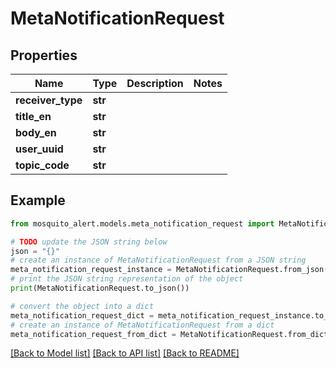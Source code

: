 # MetaNotificationRequest


## Properties

Name | Type | Description | Notes
------------ | ------------- | ------------- | -------------
**receiver_type** | **str** |  | 
**title_en** | **str** |  | 
**body_en** | **str** |  | 
**user_uuid** | **str** |  | 
**topic_code** | **str** |  | 

## Example

```python
from mosquito_alert.models.meta_notification_request import MetaNotificationRequest

# TODO update the JSON string below
json = "{}"
# create an instance of MetaNotificationRequest from a JSON string
meta_notification_request_instance = MetaNotificationRequest.from_json(json)
# print the JSON string representation of the object
print(MetaNotificationRequest.to_json())

# convert the object into a dict
meta_notification_request_dict = meta_notification_request_instance.to_dict()
# create an instance of MetaNotificationRequest from a dict
meta_notification_request_from_dict = MetaNotificationRequest.from_dict(meta_notification_request_dict)
```
[[Back to Model list]](../README.md#documentation-for-models) [[Back to API list]](../README.md#documentation-for-api-endpoints) [[Back to README]](../README.md)


